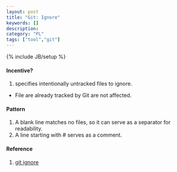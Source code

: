 ```yaml
---
layout: post
title: "Git: Ignore"
keywords: []
description: 
category: "PL"
tags: ["tool","git"]
---
```

{% include JB/setup %}

#### Incentive?
1. specifies intentionally untracked files to ignore.
- File are already tracked by Git are not affected.



#### Pattern
1. A blank line matches no files, so it can serve as a separator for readability.
2. A line starting with # serves as a comment.




#### Reference
1. [git ignore](https://git-scm.com/docs/gitignore)


